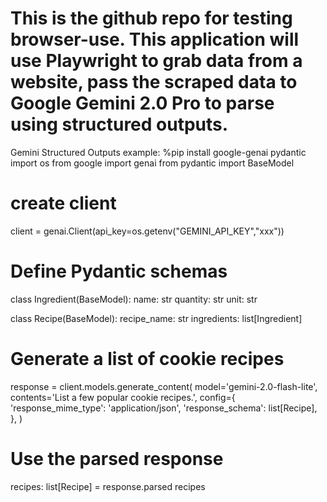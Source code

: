 # This is the github repo for testing browser-use. This application will use Playwright to grab data from a website, pass the scraped data to Google Gemini 2.0 Pro to parse using structured outputs.

Gemini Structured Outputs example:
%pip install google-genai pydantic
import os
from google import genai
from pydantic import BaseModel

# create client
client = genai.Client(api_key=os.getenv("GEMINI_API_KEY","xxx"))


# Define Pydantic schemas 
class Ingredient(BaseModel):
  name: str
  quantity: str
  unit: str

class Recipe(BaseModel):
  recipe_name: str
  ingredients: list[Ingredient]


# Generate a list of cookie recipes
response = client.models.generate_content(
    model='gemini-2.0-flash-lite',
    contents='List a few popular cookie recipes.',
    config={
        'response_mime_type': 'application/json',
        'response_schema': list[Recipe],
    },
)
# Use the parsed response
recipes: list[Recipe] = response.parsed
recipes
